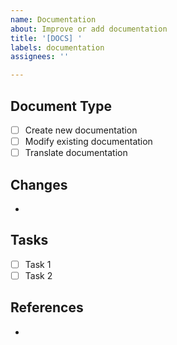 ```yaml
---
name: Documentation
about: Improve or add documentation
title: '[DOCS] '
labels: documentation
assignees: ''

---
```


## Document Type
- [ ] Create new documentation
- [ ] Modify existing documentation
- [ ] Translate documentation

## Changes
-

## Tasks
- [ ] Task 1
- [ ] Task 2

## References
-
